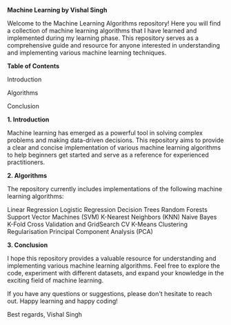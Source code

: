 **Machine Learning by Vishal Singh**

Welcome to the Machine Learning Algorithms repository! 
Here you will find a collection of machine learning algorithms that I have learned and implemented during my learning phase. 
This repository serves as a comprehensive guide and resource for anyone interested in understanding and implementing various machine learning techniques.

**Table of Contents**

Introduction

Algorithms

Conclusion

**1. Introduction**

Machine learning has emerged as a powerful tool in solving complex problems and making data-driven decisions. 
This repository aims to provide a clear and concise implementation of various machine learning algorithms to help beginners 
get started and serve as a reference for experienced practitioners.

**2. Algorithms**

The repository currently includes implementations of the following machine learning algorithms:

Linear Regression
Logistic Regression
Decision Trees
Random Forests
Support Vector Machines (SVM)
K-Nearest Neighbors (KNN)
Naive Bayes
K-Fold Cross Validation and GridSearch CV
K-Means Clustering
Regularisation
Principal Component Analysis (PCA)

**3. Conclusion**

I hope this repository provides a valuable resource for understanding and implementing various machine learning algorithms. 
Feel free to explore the code, experiment with different datasets, and expand your knowledge in the exciting field of machine learning. 

If you have any questions or suggestions, please don't hesitate to reach out.
Happy learning and happy coding!

Best regards,
Vishal Singh
